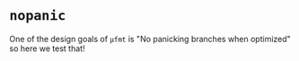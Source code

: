 # `nopanic`

One of the design goals of `μfmt` is "No panicking branches when optimized" so
here we test that!
